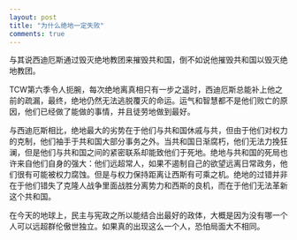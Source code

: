 ```yaml
---
layout: post
title: "为什么绝地一定失败"
comments: true
---
```

与其说西迪厄斯通过毁灭绝地教团来摧毁共和国，倒不如说他摧毁共和国以毁灭绝地教团。

TCW第六季令人扼腕，每次绝地离真相只有一步之遥时，西迪厄斯总能补上他之前的疏漏，最终，绝地仍然无法逃脱覆灭的命运。运气和智慧都不是他们败亡的原因，他们已经做了能做的事情，并且徒劳地做到最好。

与西迪厄斯相比，绝地最大的劣势在于他们与共和国休戚与共，但由于他们对权力的克制，他们袖手于共和国大部分事务之外。当共和国日渐腐朽，他们无法力挽狂澜，但是他们与共和国之间的紧密联系却能致他们于死地。绝地与共和国的死局也许来自他们自身的强大：他们远超常人，如果不遏制自己的欲望远离日常政务，他们很有可能被权力腐蚀。但是与权力保持距离让西斯有可乘之机。绝地的过错并非在于他们错失了克隆人战争里面战胜分离势力和西斯的良机，而在于他们无法革新这个共和国。

在今天的地球上，民主与宪政之所以能结合出最好的政体，大概是因为没有哪一个人可以远超群伦傲世独立。如果真的出现这么一个人，恐怕局面大不相同。